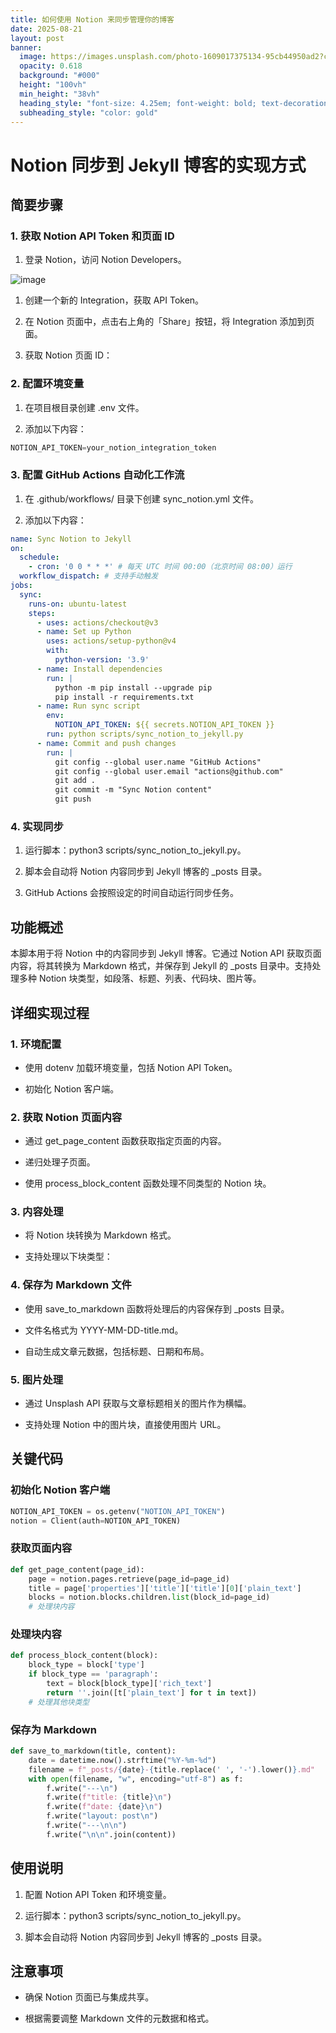 ```yaml
---
title: 如何使用 Notion 来同步管理你的博客
date: 2025-08-21
layout: post
banner:
  image: https://images.unsplash.com/photo-1609017375134-95cb44950ad2?crop=entropy&cs=tinysrgb&fit=max&fm=jpg&ixid=M3w2OTIwMzJ8MHwxfHJhbmRvbXx8fHx8fHx8fDE3NTU3ODAyMjh8&ixlib=rb-4.1.0&q=80&w=1080
  opacity: 0.618
  background: "#000"
  height: "100vh"
  min_height: "38vh"
  heading_style: "font-size: 4.25em; font-weight: bold; text-decoration: underline"
  subheading_style: "color: gold"
---
```


# Notion 同步到 Jekyll 博客的实现方式

## 简要步骤

### 1. 获取 Notion API Token 和页面 ID

1. 登录 Notion，访问 Notion Developers。

![image](https://prod-files-secure.s3.us-west-2.amazonaws.com/a7a0cc5a-89b9-4cda-8686-1fba0ca52f40/d19c1afe-dea5-4312-9333-786b0ba83054/image.png?X-Amz-Algorithm=AWS4-HMAC-SHA256&X-Amz-Content-Sha256=UNSIGNED-PAYLOAD&X-Amz-Credential=ASIAZI2LB46675FGHYS4%2F20250821%2Fus-west-2%2Fs3%2Faws4_request&X-Amz-Date=20250821T124348Z&X-Amz-Expires=3600&X-Amz-Security-Token=IQoJb3JpZ2luX2VjEKX%2F%2F%2F%2F%2F%2F%2F%2F%2F%2FwEaCXVzLXdlc3QtMiJIMEYCIQDlsrZT2hEuktYBBvVmefCCCKBxMfdRqh1gQ43Irly4ngIhAJnTgOixwbD640OAxEEVxOJVgyIyBaDTgmLRbavXiqwOKogECO7%2F%2F%2F%2F%2F%2F%2F%2F%2F%2FwEQABoMNjM3NDIzMTgzODA1IgwjQbvY9SSty8BAOokq3APAnkYzbNRn7IkerxAME%2BKz8uWsLPVCc39kbdGFEUvByoNDqYoiUcU%2BWHNi9uxV1Qxxza86r0t94IsamAN9PG7%2FxIYX4F0F9X9BZhao2MDF5zDQrswv9K9OfrbOaX0%2B6CY9MfbPQJS8FOyDhy%2BChQn8DjuYcQuLUYgnepDlUKPMAXmfqrTIZVMuoWISXwzm9hfMboMiqarftneUAL%2FNLgug56LUDe0z0gCm%2FuA1DwVXeDxKp3kD%2FZVDc6nhgBn6GJkTisLh3KykQdOLfSm41mGHddDi%2BCQaMnL6efXjNtHCqoxAW70VPnn%2FCBl0wGRKMVkXzH47zia4XZEwwPOsujzzaEYjMwQGeYr8F%2FBTOAiqGTUaELWMWoEOQnkcc9z6qghKS7Upt2H9CdT%2BENYLB6yjAYM4npnSJqofdpbqa9HUSaIuWJym0yRyIoSzkV%2Bo7mxiZCSwJcf%2BRjZ%2FrtOvm8z8UBOA%2Bv4DgFpeEgcBXkfLgHaF4Ta3NmckXmrAriDM7diOM9FevlI9EpTV3sO%2B6sXVd%2F4zPFspmWEfRugyxSEKk1WyZVbUlU2qGGHwyg1WEorqiUtVw3b7pKXuW1pSVhEKJWLK58kv3VjdpdHldtiz6gwF8IT9kIlsDr%2FlKzDhoZzFBjqkAWKJdf%2BAhuOcvAgKF1R1FVTK%2FC%2B7ta1ZJWSiByQx2VePtOUOZW2VSanevq3sJ%2ByhG5ipZoABm0sroZYoUNLXXVO8Qnove3MbhTWgr1DfUHT4CAvrtILamRLypwyUA0bB70raKXi7rCDR%2Bv5CVXwWDXUg%2FXmXEkecEqFGz4lYotbq5UXegopqCWiiu898UvCfHMM07sjjZbQ11UnXvxak461Xr76C&X-Amz-Signature=cf3bc797f7b923e7731cca37dc1edb6f4b375039e30f5c49cd697be174102f5c&X-Amz-SignedHeaders=host&x-amz-checksum-mode=ENABLED&x-id=GetObject)

1. 创建一个新的 Integration，获取 API Token。

1. 在 Notion 页面中，点击右上角的「Share」按钮，将 Integration 添加到页面。

1. 获取 Notion 页面 ID：


### 2. 配置环境变量

1. 在项目根目录创建 .env 文件。

1. 添加以下内容：

```javascript
NOTION_API_TOKEN=your_notion_integration_token
```

### 3. 配置 GitHub Actions 自动化工作流

1. 在 .github/workflows/ 目录下创建 sync_notion.yml 文件。

1. 添加以下内容：

```yaml
name: Sync Notion to Jekyll
on:
  schedule:
    - cron: '0 0 * * *' # 每天 UTC 时间 00:00（北京时间 08:00）运行
  workflow_dispatch: # 支持手动触发
jobs:
  sync:
    runs-on: ubuntu-latest
    steps:
      - uses: actions/checkout@v3
      - name: Set up Python
        uses: actions/setup-python@v4
        with:
          python-version: '3.9'
      - name: Install dependencies
        run: |
          python -m pip install --upgrade pip
          pip install -r requirements.txt
      - name: Run sync script
        env:
          NOTION_API_TOKEN: ${{ secrets.NOTION_API_TOKEN }}
        run: python scripts/sync_notion_to_jekyll.py
      - name: Commit and push changes
        run: |
          git config --global user.name "GitHub Actions"
          git config --global user.email "actions@github.com"
          git add .
          git commit -m "Sync Notion content"
          git push
```

### 4. 实现同步

1. 运行脚本：python3 scripts/sync_notion_to_jekyll.py。

1. 脚本会自动将 Notion 内容同步到 Jekyll 博客的 _posts 目录。

1. GitHub Actions 会按照设定的时间自动运行同步任务。

## 功能概述

本脚本用于将 Notion 中的内容同步到 Jekyll 博客。它通过 Notion API 获取页面内容，将其转换为 Markdown 格式，并保存到 Jekyll 的 _posts 目录中。支持处理多种 Notion 块类型，如段落、标题、列表、代码块、图片等。

## 详细实现过程

### 1. 环境配置

- 使用 dotenv 加载环境变量，包括 Notion API Token。

- 初始化 Notion 客户端。

### 2. 获取 Notion 页面内容

- 通过 get_page_content 函数获取指定页面的内容。

- 递归处理子页面。

- 使用 process_block_content 函数处理不同类型的 Notion 块。

### 3. 内容处理

- 将 Notion 块转换为 Markdown 格式。

- 支持处理以下块类型：


### 4. 保存为 Markdown 文件

- 使用 save_to_markdown 函数将处理后的内容保存到 _posts 目录。

- 文件名格式为 YYYY-MM-DD-title.md。

- 自动生成文章元数据，包括标题、日期和布局。

### 5. 图片处理

- 通过 Unsplash API 获取与文章标题相关的图片作为横幅。

- 支持处理 Notion 中的图片块，直接使用图片 URL。

## 关键代码

### 初始化 Notion 客户端

```python
NOTION_API_TOKEN = os.getenv("NOTION_API_TOKEN")
notion = Client(auth=NOTION_API_TOKEN)
```

### 获取页面内容

```python
def get_page_content(page_id):
    page = notion.pages.retrieve(page_id=page_id)
    title = page['properties']['title']['title'][0]['plain_text']
    blocks = notion.blocks.children.list(block_id=page_id)
    # 处理块内容
```

### 处理块内容

```python
def process_block_content(block):
    block_type = block['type']
    if block_type == 'paragraph':
        text = block[block_type]['rich_text']
        return ''.join([t['plain_text'] for t in text])
    # 处理其他块类型
```

### 保存为 Markdown

```python
def save_to_markdown(title, content):
    date = datetime.now().strftime("%Y-%m-%d")
    filename = f"_posts/{date}-{title.replace(' ', '-').lower()}.md"
    with open(filename, "w", encoding="utf-8") as f:
        f.write("---\n")
        f.write(f"title: {title}\n")
        f.write(f"date: {date}\n")
        f.write("layout: post\n")
        f.write("---\n\n")
        f.write("\n\n".join(content))
```

## 使用说明

1. 配置 Notion API Token 和环境变量。

1. 运行脚本：python3 scripts/sync_notion_to_jekyll.py。

1. 脚本会自动将 Notion 内容同步到 Jekyll 博客的 _posts 目录。

## 注意事项

- 确保 Notion 页面已与集成共享。

- 根据需要调整 Markdown 文件的元数据和格式。